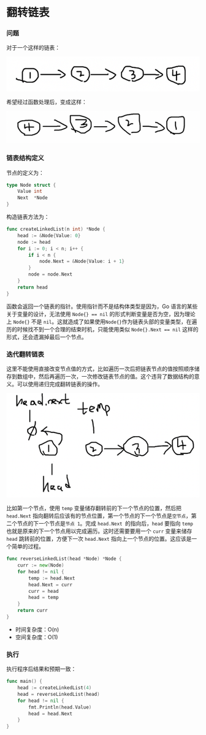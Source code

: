 # 翻转链表

### 问题

对于一个这样的链表：

![50](./assets/4.png)

希望经过函数处理后，变成这样：

![50](./assets/5.png)

### 链表结构定义

节点的定义为：

```go
type Node struct {
	Value int
	Next  *Node
}
```

构造链表方法为：

```go
func createLinkedList(n int) *Node {
	head := &Node{Value: 0}
	node := head
	for i := 0; i < n; i++ {
		if i < n {
			node.Next = &Node{Value: i + 1}
		}
		node = node.Next
	}
	return head
}
```

函数会返回一个链表的指针。使用指针而不是结构体类型是因为，Go 语言的某些关于变量的设计，无法使用 `Node{} == nil` 的形式判断变量是否为空，因为理论上 `Node{}` 不是 `nil`。这就造成了如果使用`Node{}`作为链表头部的变量类型，在遍历的时候找不到一个合理的结束时机，只能使用类似 `Node{}.Next == nil` 这样的形式，还会遗漏掉最后一个节点。

### 迭代翻转链表

这里不能使用直接改变节点值的方式，比如遍历一次后把链表节点的值按照顺序储存到数组中，然后再遍历一次，一次修改链表节点的值。这个违背了数据结构的意义。可以使用递归完成翻转链表的操作。

![50](./assets/6.png)

比如第一个节点，使用 `temp` 变量储存翻转前的下一个节点的位置，然后把 `head.Next` 指向翻转后应该有的节点位置，第一个节点的下一个节点是`空节点`，第二个节点的下一个节点是`节点 1`。完成 `head.Next `的指向后，`head` 要指向 `temp` 也就是原来的下一个节点用以完成遍历。这时还需要要用一个 `curr` 变量来储存`head` 跳转前的位置，方便下一次 `head.Next` 指向上一个节点的位置。这应该是一个简单的过程。

```go
func reverseLinkedList(head *Node) *Node {
	curr := new(Node)
	for head != nil {
		temp := head.Next
		head.Next = curr
		curr = head
		head = temp
	}
	return curr
}
```

* 时间复杂度：O(n)
* 空间复杂度：O(1)

### 执行

执行程序后结果和预期一致：

```go
func main() {
	head := createLinkedList(4)
	head = reverseLinkedList(head)
	for head != nil {
		fmt.Println(head.Value)
		head = head.Next
	}
}
```
